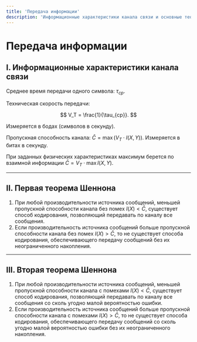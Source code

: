 ```yaml
---
title: 'Передача информации'
description: 'Информационные характеристики канала связи и основные теоремы Шеннона о передаче данных.'
---
```


# Передача информации

## I. Информационные характеристики канала связи

Среднее время передачи одного символа: $\tau_{ср}$.

Техническая скорость передачи:

$$
V_T = \frac{1}{\tau_{ср}}.
$$

Измеряется в бодах (символов в секунду).

Пропускная способность канала: $\bar{C} = \max(V_T \cdot I(X,Y))$.
Измеряется в битах в секунду.

При заданных физических характеристиках максимум берется по взаимной информации $\bar{C} = V_T \cdot \max I(X,Y)$.

---

## II. Первая теорема Шеннона

1.  При любой производительности источника сообщений, меньшей пропускной способности канала без помех $I(X) < \bar{C}$, существует способ кодирования, позволяющий передавать по каналу все сообщения.
2.  Если производительность источника сообщений больше пропускной способности канала без помех $I(X) > \bar{C}$, то не существует способа кодирования, обеспечивающего передачу сообщений без их неограниченного накопления.

---

## III. Вторая теорема Шеннона

1.  При любой производительности источника сообщений, меньшей пропускной способности канала с помехами $I(X) < \bar{C}$, существует способ кодирования, позволяющий передавать по каналу все сообщения со сколь угодно малой вероятностью ошибки.
2.  Если производительность источника сообщений больше пропускной способности канала с помехами $I(X) > \bar{C}$, то не существует способа кодирования, обеспечивающего передачу сообщений со сколь угодно малой вероятностью ошибки без их неограниченного накопления.